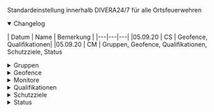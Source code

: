 Standardeinstellung innerhalb DIVERA24/7 für alle Ortsfeuerwehren

<details open> <summary> Changelog </summary>

| Datum | Name | Bemerkung | |---|---|---| |05.09.20 | CS | Geofence, Qualifikationen| |05.09.20 | CM | Gruppen, Geofence, Qualifikationen, Schutzziele, Status </details> <details> <summary> Gruppen </summary>

Gruppen für Einheiten

Sie dienen dazu, dass mehrere Einheiten zusammen kontaktiert werden können (Alarm, Meldung, Termin)

Alle OFs

Alle OFs (nicht ELW 2, Verpflegung und Stadt-Kommando)

Gefahrgutzug

Gruppiert die Gruppen Gefahrgutzug der OFs Grone und Geismar. Eine eigenständige Einheit ist damit nicht nötig und behebt das Problem, dass Fahrzeuge nicht zwei Einheiten gleichzeitig angehören kann.

Gruppen für Funktionen

Dient der horizontalen Kommunikation über alle OFs

Alle Funkwart*Innen

Stadt-Funkwart*Innen

"Funkwart*Innen" der OFs

Alle Gerätewart*Innen

Stadt-Gerätewart*Innen

"Gerätewart*Innen" der OFs

Alle Jugendfeuerwehrwart*Innen

Stadt-Jugendfeuerwehrwart*Innen

"Jugendfeuerwehrwart*Innen" der OFs

Alle Kinderfeuerwehrwart*Innen

Stadt-Kinderfeuerwehrwart*Innen

"Kinderfeuerwehrwart*Innen" der OFs

Alle Ortsbrandmeister*Innen

Stadt-Ortsbrandmeister*Innen

"Ortsbrandmeister*Innen" der OFs

Alle Ortsbrandmeister*Innen, Gruppen- und Zugführer*Innen

Stadtbrandmeister*Innen

"Ortsbrandmeister*Innen" der OFs

"Zug- und Gruppenführer*Innen" der OFs

Alle Schriftwart*Innen

Stadt-Schriftwart*Innen

"Schriftwart*Innen" der OFs

Alle Sicherheitsbeauftragt*Innen

Stadt-Sicherheitsbeauftragt*Innen

"Sicherheitsbeauftragt*Innen" der OFs

Gruppen für Qualifikationen

Alle AGT

Alle mit gültiger "AGT"-Qualifikation

Kraftfahrer C

Alle mit gültiger "C"-Qualifikation

Ortsbrandmeister dynamisch

Alle mit gültiger "OBM"-Qualifikation

cm: wäre die Alternativlösung zu den Funktionen. In den Ortschaften müssten dann aber trotzdem eine Gruppe gemacht werden, wenn auf der Ebene die OBM kontaktiert werden sollen. Im Ort kann natürlich auch eine eigene Qualifikation (nicht auf Stadtebene) erstellt werden, welche genutzt wird, um dort die OBM oder so zu gruppieren .. So oder so, müssen die Personen angefasst werden.


Gruppen für Personen

FeuerON-Benutzer Stadt Göttingen

cm: ich gehe davon aus, dass diese Gruppe aus Magnus seiner Feder stammt, um allen FeuerON-Benutzer mal eben fix die neuste Handlungsanweisung zu übermitteln ;-)


Gemeindeadmin

die geilsten überhaupt </details> <details> <summary> Geofence </summary>

| Name | Status (innen) | Status (außen) | innen nach X auf Y | außen nach X auf Y | |---|---|---|---|---|---| | FwH. | <span style="color:blue">FwH. / Im Einsatz</span> | <span style="color:green">Im Ort</span> | 8h → <span style="color:green">Im Ort</span> | | 5min | <span style="color:green">Im Ort</span> | <span style="color:gold">Stadt Göttingen</span> | 3d → <span style="color:crimson">offline</span> | | 10min | <span style="color:gold">Stadt Göttingen</span> | <span style="color:darkorange">Außerhalb</span> | 3d → <span style="color:crimson">offline</span> | 3d → <span style="color:crimson">offline</span>

Bei Alarm überspringen: Nein

Termine überschreiben: Nein

Vom Nutzer deaktivierbar: Ja

Vom Nutzer editierbar: Nein

⚠ Die Kameraden sollten "täglich erneuern" aktiv haben, oder sich mehr bewegen ;-) </details> <details> <summary> Monitore </summary>

Fest (Fahrzeughalle, Umkleide, Unterrichtsraum, Büro etc.)

cm: Viel Spaß. Aber einen "Standard" für alle sollten wir schon anbieten und auch vorkomfugurieren.


Mobil (App)

...


</details> <details> <summary> Qualifikationen </summary>

auf Gemeindeebene

| Name | Abk. | erteilbar | einschränkbar | zeitlich beschr. | OFs | ELW 2 | Kommando | Verpfl. | Bemerkung | |---|:---:|:---:|:---:|:---:|:---:|:---:|:---:|:---:|---| | Atemschutz | AGT | | x | x | x | | Kraftfahrer C | C | | x | x | x | x | | x | | Chemikalienschutzanzug | CSA | | x | x | x | | Gruppenführer | GF | | | | x | | Kettensäge | KS | | x | | x | | Technische Hilfeleistung | TH | | | | x | | Zugführer | ZF | | | | x | | Ortsbrandmeister | OBM | | | | | | | | nur Stadt-Admins |

cm: OBM "nur Stadt-Admin" .. soll heißen nur wir dürfen die zuweisen? Das darf ehrlich gesagt auch der Ortsadmin. Die Quali ist überhaupt überflüssig, weil es eine Funktion ist - meiner Meinung nach.


auf Ortsebene

| Name | Abk. | erteilbar | einschränkbar | zeitlich beschr. | für | Bemerkung | |---|:---:|:---:|:---:|:---:|:---:|:---:|:---:|:---:|---| | Lagekartenführer | LKF | | | | ELW 2 | | Funkraum | FR | | | | ELW 2 |

cm: Würde ja reichen die beiden  Qualifikationen nur in der ELW 2-Einheit anzulegen?! Wenn es eine "Oberkoch"-Qualifikation gibt für die Verpflegungscrew brauchen wir die ja auch nicht auf Stadtebene!?


</details> <details> <summary> Schutzziele </summary>

| Einheit | Farbe | GF | C | AGT | Summe | |---|:---:|---:|---:|---:|---:| | Trupp | <span style="color:tomato">■</span> | 1 | 1 | 1 | 3 | Staffel | <span style="color:darkorange">■</span> | 1 | 1 | 2 | 6 | Staffel | <span style="color:gold">■</span> | 1 | 1 | 4 | 6 | Gruppe | <span style="color:limegreen">■</span> | 1 | 1 | 2 | 9 | Gruppe | <span style="color:green">■</span> | 1 | 1 | 4 | 9 | 2 Gruppen | <span style="color:dodgerblue">■</span> | 2 | 2 | 6 | 18 | 2 Gruppen | <span style="color:mediumblue">■</span> | 2 | 2 | 8 | 18

Auf dem Ortsübergreifenden Monitor ist eine Matrix mit OFs (Y-Achse) und Status (X-Achse). Es wird jeweils die Gesamtstärke und die Qualifikationen (AGT, GF, C, [CSA für Stadtmitte und Grone]) angazeigt. Jeder "Kasten" hat die entsprechende Hintergrundfarbe des erreichten Schutzziels. Ist kein Schutzziel erreicht ist die Farbe rot.

</details> <details> <summary> Status </summary>

| Name | Farbe | Ankunft | Statusgeber | Rückmeldung | Rückmeldung | Geofence | Planbar | Bemerkung |---|:---:|---:|:---:|:---:|:---:|:---:|:---:|---| | FwH. / Im Einsatz | <span style="color:blue">■</span> | 0 min | x | x | x | x | x | | Im Ort | <span style="color:green">■</span> | 5 min | x | x | x | x | x | | Stadt Göttingen | <span style="color:gold">■</span> | 10 min | x | x | x | x | x | | Außerhalb | <span style="color:darkorange">■</span> | 15 min | x | x | x | x | x | | komme nicht | <span style="color:crimson">■</span> | | x | x | x | | x | | offline | <span style="color:darkred">■</span> | | | | | x | | automatisch bei Inaktivität (siehe Geofence) | </details>
